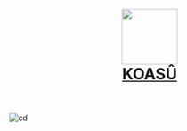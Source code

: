 <h1 align='center'>
  <br />
  <a href='https://koasu.tk/' target='_blank'>
    <img src=https://koasu.tk/favicon.png  width=100 height=100>
  </a>
  <br />
  <a href='https://koasu.tk' target='_blank'>
    KOASÛ
  </a>
  <br />
  <br />
</h1>

![cd](https://github.com/ngseke/koasu/actions/workflows/cd.yml/badge.svg)
